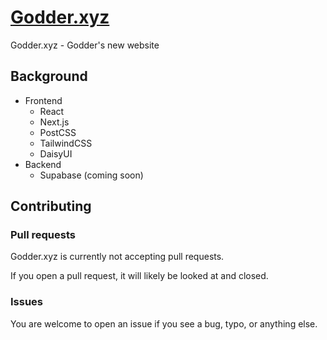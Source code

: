 # [Godder.xyz](https://www.godder.xyz/)

Godder.xyz - Godder's new website

## Background

- Frontend
  - React
  - Next.js
  - PostCSS
  - TailwindCSS
  - DaisyUI
- Backend
  - Supabase (coming soon)

## Contributing

### Pull requests

Godder.xyz is currently not accepting pull requests.

If you open a pull request, it will likely be looked at and closed.

### Issues

You are welcome to open an issue if you see a bug, typo, or anything else.
